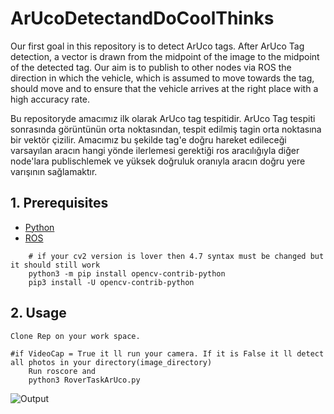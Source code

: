 # ArUcoDetectandDoCoolThinks
Our first goal in this repository is to detect ArUco tags. After ArUco Tag detection, a vector is drawn from the midpoint of the image to the midpoint of the detected tag. Our aim is to publish to other nodes via ROS the direction in which the vehicle, which is assumed to move towards the tag, should move and to ensure that the vehicle arrives at the right place with a high accuracy rate.

Bu repositoryde amacımız ilk olarak ArUco tag tespitidir. ArUco Tag tespiti sonrasında görüntünün orta noktasından, tespit edilmiş tagin orta noktasına bir vektör çizilir. Amacımız bu şekilde tag'e doğru hareket edileceği varsayılan aracın hangi yönde ilerlemesi gerektiği ros aracılığıyla diğer node'lara publischlemek ve yüksek doğruluk oranıyla aracın doğru yere varışının sağlamaktır.

## 1. Prerequisites
- [Python](https://www.python.org/downloads/)
- [ROS](http://wiki.ros.org/ROS/Installation)

```
    # if your cv2 version is lover then 4.7 syntax must be changed but it should still work 
    python3 -m pip install opencv-contrib-python
    pip3 install -U opencv-contrib-python

```
## 2. Usage
    Clone Rep on your work space.
```
#if VideoCap = True it ll run your camera. If it is False it ll detect all photos in your directory(image_directory)
    Run roscore and
    python3 RoverTaskArUco.py

```
![Output]()
